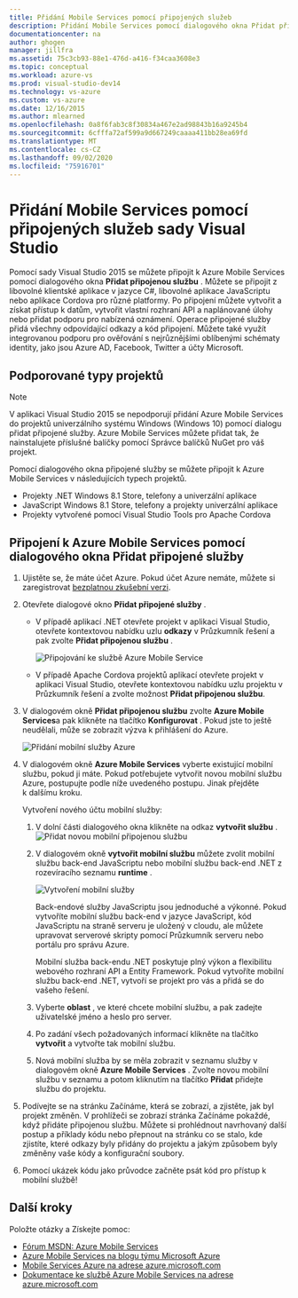 ```yaml
---
title: Přidání Mobile Services pomocí připojených služeb
description: Přidání Mobile Services pomocí dialogového okna Přidat připojené služby v aplikaci Visual Studio
documentationcenter: na
author: ghogen
manager: jillfra
ms.assetid: 75c3cb93-88e1-476d-a416-f34caa3608e3
ms.topic: conceptual
ms.workload: azure-vs
ms.prod: visual-studio-dev14
ms.technology: vs-azure
ms.custom: vs-azure
ms.date: 12/16/2015
ms.author: mlearned
ms.openlocfilehash: 0a8f6fab3c8f30834a467e2ad98843b16a9245b4
ms.sourcegitcommit: 6cfffa72af599a9d667249caaaa411bb28ea69fd
ms.translationtype: MT
ms.contentlocale: cs-CZ
ms.lasthandoff: 09/02/2020
ms.locfileid: "75916701"
---
```

# <a name="adding-mobile-services-by-using-visual-studio-connected-services"></a>Přidání Mobile Services pomocí připojených služeb sady Visual Studio
Pomocí sady Visual Studio 2015 se můžete připojit k Azure Mobile Services pomocí dialogového okna **Přidat připojenou službu** . Můžete se připojit z libovolné klientské aplikace v jazyce C#, libovolné aplikace JavaScriptu nebo aplikace Cordova pro různé platformy. Po připojení můžete vytvořit a získat přístup k datům, vytvořit vlastní rozhraní API a naplánované úlohy nebo přidat podporu pro nabízená oznámení.  Operace připojené služby přidá všechny odpovídající odkazy a kód připojení. Můžete také využít integrovanou podporu pro ověřování s nejrůznějšími oblíbenými schématy identity, jako jsou Azure AD, Facebook, Twitter a účty Microsoft.

## <a name="supported-project-types"></a>Podporované typy projektů
> [!NOTE]
> V aplikaci Visual Studio 2015 se nepodporují přidání Azure Mobile Services do projektů univerzálního systému Windows (Windows 10) pomocí dialogu přidat připojené služby. Azure Mobile Services můžete přidat tak, že nainstalujete příslušné balíčky pomocí Správce balíčků NuGet pro váš projekt.
>
>

Pomocí dialogového okna připojené služby se můžete připojit k Azure Mobile Services v následujících typech projektů.

* Projekty .NET Windows 8.1 Store, telefony a univerzální aplikace
* JavaScript Windows 8.1 Store, telefony a projekty univerzální aplikace
* Projekty vytvořené pomocí Visual Studio Tools pro Apache Cordova

## <a name="connect-to-azure-mobile-services-using-the-add-connected-services-dialog"></a>Připojení k Azure Mobile Services pomocí dialogového okna Přidat připojené služby
1. Ujistěte se, že máte účet Azure. Pokud účet Azure nemáte, můžete si zaregistrovat [bezplatnou zkušební verzi](https://azure.microsoft.com/pricing/free-trial/).
2. Otevřete dialogové okno **Přidat připojené služby** .

   * V případě aplikací .NET otevřete projekt v aplikaci Visual Studio, otevřete kontextovou nabídku uzlu **odkazy** v Průzkumník řešení a pak zvolte **Přidat připojenou službu** .

        ![Připojování ke službě Azure Mobile Service](./media/vs-azure-tools-connected-services-add-mobile-services/IC797635.png)
   * V případě Apache Cordova projektů aplikací otevřete projekt v aplikaci Visual Studio, otevřete kontextovou nabídku uzlu projektu v Průzkumník řešení a zvolte možnost **Přidat připojenou službu**.
3. V dialogovém okně **Přidat připojenou službu** zvolte **Azure Mobile Services**a pak klikněte na tlačítko **Konfigurovat** . Pokud jste to ještě neudělali, může se zobrazit výzva k přihlášení do Azure.

    ![Přidání mobilní služby Azure](./media/vs-azure-tools-connected-services-add-mobile-services/IC797636.png)
4. V dialogovém okně **Azure Mobile Services** vyberte existující mobilní službu, pokud ji máte. Pokud potřebujete vytvořit novou mobilní službu Azure, postupujte podle níže uvedeného postupu. Jinak přejděte k dalšímu kroku.

    Vytvoření nového účtu mobilní služby:

   1. V dolní části dialogového okna klikněte na odkaz **vytvořit službu** .
       ![Přidat novou mobilní připojenou službu](./media/vs-azure-tools-connected-services-add-mobile-services/IC797637.png)
   2. V dialogovém okně **vytvořit mobilní službu** můžete zvolit mobilní službu back-end JavaScriptu nebo mobilní službu back-end .NET z rozevíracího seznamu **runtime** .

       ![Vytvoření mobilní služby](./media/vs-azure-tools-connected-services-add-mobile-services/IC797638.png)

       Back-endové služby JavaScriptu jsou jednoduché a výkonné. Pokud vytvoříte mobilní službu back-end v jazyce JavaScript, kód JavaScriptu na straně serveru je uložený v cloudu, ale můžete upravovat serverové skripty pomocí Průzkumník serveru nebo portálu pro správu Azure.

       Mobilní služba back-endu .NET poskytuje plný výkon a flexibilitu webového rozhraní API a Entity Framework. Pokud vytvoříte mobilní službu back-end .NET, vytvoří se projekt pro vás a přidá se do vašeho řešení.
   3. Vyberte **oblast** , ve které chcete mobilní službu, a pak zadejte uživatelské jméno a heslo pro server.
   4. Po zadání všech požadovaných informací klikněte na tlačítko **vytvořit** a vytvořte tak mobilní službu.
   5. Nová mobilní služba by se měla zobrazit v seznamu služby v dialogovém okně **Azure Mobile Services** . Zvolte novou mobilní službu v seznamu a potom kliknutím na tlačítko **Přidat** přidejte službu do projektu.
5. Podívejte se na stránku Začínáme, která se zobrazí, a zjistěte, jak byl projekt změněn. V prohlížeči se zobrazí stránka Začínáme pokaždé, když přidáte připojenou službu. Můžete si prohlédnout navrhovaný další postup a příklady kódu nebo přepnout na stránku co se stalo, kde zjistíte, které odkazy byly přidány do projektu a jakým způsobem byly změněny vaše kódy a konfigurační soubory.
6. Pomocí ukázek kódu jako průvodce začněte psát kód pro přístup k mobilní službě!

## <a name="next-steps"></a>Další kroky
Položte otázky a Získejte pomoc:

* [Fórum MSDN: Azure Mobile Services](https://social.msdn.microsoft.com/forums/azure/home?forum=azuremobile)
* [Azure Mobile Services na blogu týmu Microsoft Azure](https://azure.microsoft.com/blog/topics/mobile/)
* [Mobile Services Azure na adrese azure.microsoft.com](https://azure.microsoft.com/services/mobile-services/)
* [Dokumentace ke službě Azure Mobile Services na adrese azure.microsoft.com](https://azure.microsoft.com/documentation/services/mobile-services/)
